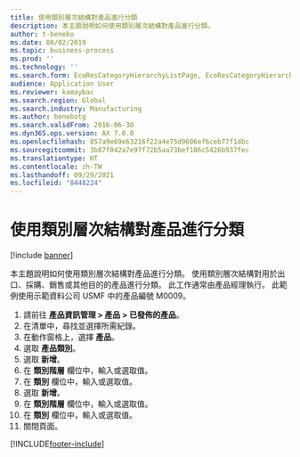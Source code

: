 ```yaml
---
title: 使用類別層次結構對產品進行分類
description: 本主題說明如何使用類別層次結構對產品進行分類。
author: t-benebo
ms.date: 08/02/2019
ms.topic: business-process
ms.prod: ''
ms.technology: ''
ms.search.form: EcoResCategoryHierarchyListPage, EcoResCategoryHierarchyCreate, EcoResCategory, EcoResCategoryHierarchyRole
audience: Application User
ms.reviewer: kamaybac
ms.search.region: Global
ms.search.industry: Manufacturing
ms.author: benebotg
ms.search.validFrom: 2016-06-30
ms.dyn365.ops.version: AX 7.0.0
ms.openlocfilehash: 857a9e69e63216f22a4e75d9606ef6ceb77f1dbc
ms.sourcegitcommit: 3b87f042a7e97f72b5aa73bef186c5426b937fec
ms.translationtype: HT
ms.contentlocale: zh-TW
ms.lasthandoff: 09/29/2021
ms.locfileid: "8448224"
---
```

# <a name="classify-a-product-using-category-hierarchies"></a>使用類別層次結構對產品進行分類

[!include [banner](../../includes/banner.md)]

本主題說明如何使用類別層次結構對產品進行分類。 使用類別層次結構對用於出口、採購、銷售或其他目的的產品進行分類。 此工作通常由產品經理執行。 此範例使用示範資料公司 USMF 中的產品編號 M0009。

1. 請前往 **產品資訊管理 \> 產品 \> 已發佈的產品**。
1. 在清單中，尋找並選擇所需紀錄。
1. 在動作窗格上，選擇 **產品**。
1. 選取 **產品類別**。
1. 選取 **新增**。
1. 在 **類別階層** 欄位中，輸入或選取值。
1. 在 **類別** 欄位中，輸入或選取值。
1. 選取 **新增**。
1. 在 **類別階層** 欄位中，輸入或選取值。
1. 在 **類別** 欄位中，輸入或選取值。
1. 關閉頁面。



[!INCLUDE[footer-include](../../../includes/footer-banner.md)]